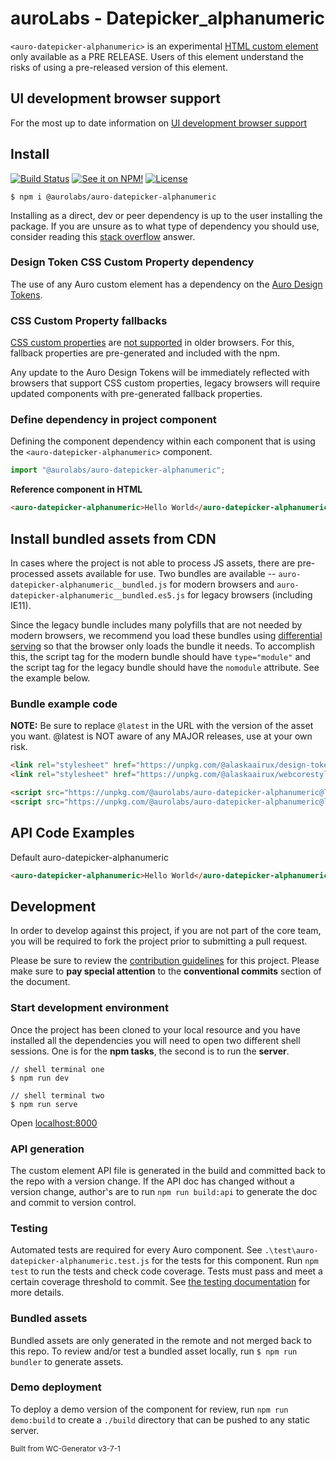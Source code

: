 # auroLabs - Datepicker_alphanumeric

`<auro-datepicker-alphanumeric>` is an experimental [HTML custom element](https://developer.mozilla.org/en-US/docs/Web/Web_Components/Using_custom_elements) only available as a PRE RELEASE. Users of this element understand the risks of using a pre-released version of this element.

## UI development browser support

For the most up to date information on [UI development browser support](https://auro.alaskaair.com/support/browsersSupport)

## Install

[![Build Status](https://img.shields.io/github/workflow/status/AlaskaAirlines/auro-datepicker-alphanumeric/Test%20and%20publish?branch=master&style=for-the-badge)](https://github.com/AlaskaAirlines/auro-datepicker-alphanumeric/actions?query=workflow%3A%22test+and+publish%22)
[![See it on NPM!](https://img.shields.io/npm/v/@aurolabs/auro-datepicker-alphanumeric?style=for-the-badge&color=orange)](https://www.npmjs.com/package/@aurolabs/auro-datepicker-alphanumeric)
[![License](https://img.shields.io/npm/l/@aurolabs/auro-datepicker-alphanumeric?color=blue&style=for-the-badge)](https://www.apache.org/licenses/LICENSE-2.0)

```shell
$ npm i @aurolabs/auro-datepicker-alphanumeric
```

Installing as a direct, dev or peer dependency is up to the user installing the package. If you are unsure as to what type of dependency you should use, consider reading this [stack overflow](https://stackoverflow.com/questions/18875674/whats-the-difference-between-dependencies-devdependencies-and-peerdependencies) answer.

### Design Token CSS Custom Property dependency

The use of any Auro custom element has a dependency on the [Auro Design Tokens](https://auro.alaskaair.com/getting-started/developers/design-tokens).

### CSS Custom Property fallbacks

[CSS custom properties](https://developer.mozilla.org/en-US/docs/Web/CSS/Using_CSS_custom_properties) are [not supported](https://auro.alaskaair.com/support/custom-properties) in older browsers. For this, fallback properties are pre-generated and included with the npm.

Any update to the Auro Design Tokens will be immediately reflected with browsers that support CSS custom properties, legacy browsers will require updated components with pre-generated fallback properties.

### Define dependency in project component

Defining the component dependency within each component that is using the `<auro-datepicker-alphanumeric>` component.

```javascript
import "@aurolabs/auro-datepicker-alphanumeric";
```

**Reference component in HTML**

```html
<auro-datepicker-alphanumeric>Hello World</auro-datepicker-alphanumeric>
```

## Install bundled assets from CDN

In cases where the project is not able to process JS assets, there are pre-processed assets available for use. Two bundles are available -- `auro-datepicker-alphanumeric__bundled.js` for modern browsers and `auro-datepicker-alphanumeric__bundled.es5.js` for legacy browsers (including IE11).

Since the legacy bundle includes many polyfills that are not needed by modern browsers, we recommend you load these bundles using [differential serving](https://philipwalton.com/articles/deploying-es2015-code-in-production-today/) so that the browser only loads the bundle it needs. To accomplish this, the script tag for the modern bundle should have `type="module"` and the script tag for the legacy bundle should have the `nomodule` attribute. See the example below.

### Bundle example code

**NOTE:** Be sure to replace `@latest` in the URL with the version of the asset you want. @latest is NOT aware of any MAJOR releases, use at your own risk.

```html
<link rel="stylesheet" href="https://unpkg.com/@alaskaairux/design-tokens@latest/dist/tokens/CSSCustomProperties.css" />
<link rel="stylesheet" href="https://unpkg.com/@alaskaairux/webcorestylesheets@latest/dist/bundled/essentials.css" />

<script src="https://unpkg.com/@aurolabs/auro-datepicker-alphanumeric@latest/dist/auro-datepicker-alphanumeric__bundled.js" type="module"></script>
<script src="https://unpkg.com/@aurolabs/auro-datepicker-alphanumeric@latest/dist/auro-datepicker-alphanumeric__bundled.es5.js" nomodule></script>
```

## API Code Examples

Default auro-datepicker-alphanumeric

```html
<auro-datepicker-alphanumeric>Hello World</auro-datepicker-alphanumeric>
```

## Development

In order to develop against this project, if you are not part of the core team, you will be required to fork the project prior to submitting a pull request.

Please be sure to review the [contribution guidelines](https://auro.alaskaair.com/getting-started/developers/contributing) for this project. Please make sure to **pay special attention** to the **conventional commits** section of the document.

### Start development environment

Once the project has been cloned to your local resource and you have installed all the dependencies you will need to open two different shell sessions. One is for the **npm tasks**, the second is to run the **server**.

```shell
// shell terminal one
$ npm run dev

// shell terminal two
$ npm run serve
```

Open [localhost:8000](http://localhost:8000/)

### API generation

The custom element API file is generated in the build and committed back to the repo with a version change. If the API doc has changed without a version change, author's are to run `npm run build:api` to generate the doc and commit to version control.

### Testing

Automated tests are required for every Auro component. See `.\test\auro-datepicker-alphanumeric.test.js` for the tests for this component. Run `npm test` to run the tests and check code coverage. Tests must pass and meet a certain coverage threshold to commit. See [the testing documentation](https://auro.alaskaair.com/support/tests) for more details.

### Bundled assets

Bundled assets are only generated in the remote and not merged back to this repo. To review and/or test a bundled asset locally, run `$ npm run bundler` to generate assets.

### Demo deployment

To deploy a demo version of the component for review, run `npm run demo:build` to create a `./build` directory that can be pushed to any static server.

<small>Built from WC-Generator v3-7-1</small>

